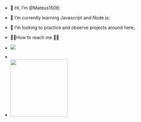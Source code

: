 
- 👋 Hi, I’m @Mateus1508;

- 🌱 I’m currently learning  Javascript and Node js;

- 💞️ I’m looking to  practice and observe projects around here;.

- 🔽🔽How to reach me 🔽🔽
-  <a href="https://www.linkedin.com/in/mateus-belmonte-64b6b11a3a" target="_blank"><img src="https://img.shields.io/badge/-LinkedIn-%230077B5?style=for-the-badge&logo=linkedin&logoColor=white" target="_blank"></a> 
-  
- <img height="180em" src="https://github-readme-stats.vercel.app/api/top-langs/?username=Mateus1508&layout=compact&langs_count=7&theme=dracula"/>

